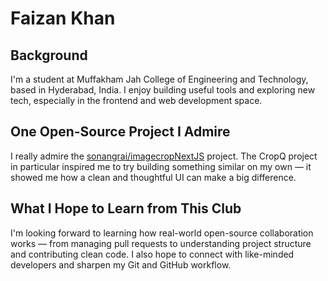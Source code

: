 # Faizan Khan

## Background
I'm a student at Muffakham Jah College of Engineering and Technology, based in Hyderabad, India. I enjoy building useful tools and exploring new tech, especially in the frontend and web development space.

## One Open-Source Project I Admire
I really admire the [sonangrai/imagecropNextJS](https://github.com/sonangrai/imagecropNextJS) project. The CropQ project in particular inspired me to try building something similar on my own — it showed me how a clean and thoughtful UI can make a big difference.

## What I Hope to Learn from This Club
I'm looking forward to learning how real-world open-source collaboration works — from managing pull requests to understanding project structure and contributing clean code. I also hope to connect with like-minded developers and sharpen my Git and GitHub workflow.